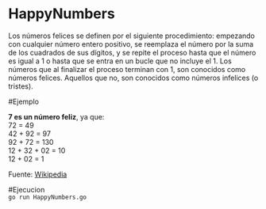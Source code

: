 # HappyNumbers

Los números felices se definen por el siguiente procedimiento: empezando con cualquier número entero positivo, se reemplaza el número por la suma de los cuadrados de sus dígitos, y se repite el proceso hasta que el número es igual a 1 o hasta que se entra en un bucle que no incluye el 1. Los números que al finalizar el proceso terminan con 1, son conocidos como números felices. Aquellos que no, son conocidos como números infelices (o tristes). 


#Ejemplo

<b>7 es un número feliz</b>, ya que: <br/>
72 = 49 <br/>
42 + 92 = 97 <br/>
92 + 72 = 130 <br/>
12 + 32 + 02 = 10 <br/>
12 + 02 = 1 <br/>

Fuente: <a href="https://es.wikipedia.org/wiki/N%C3%BAmero_feliz">Wikipedia</a>

#Ejecucion<br/>
`go run HappyNumbers.go`
